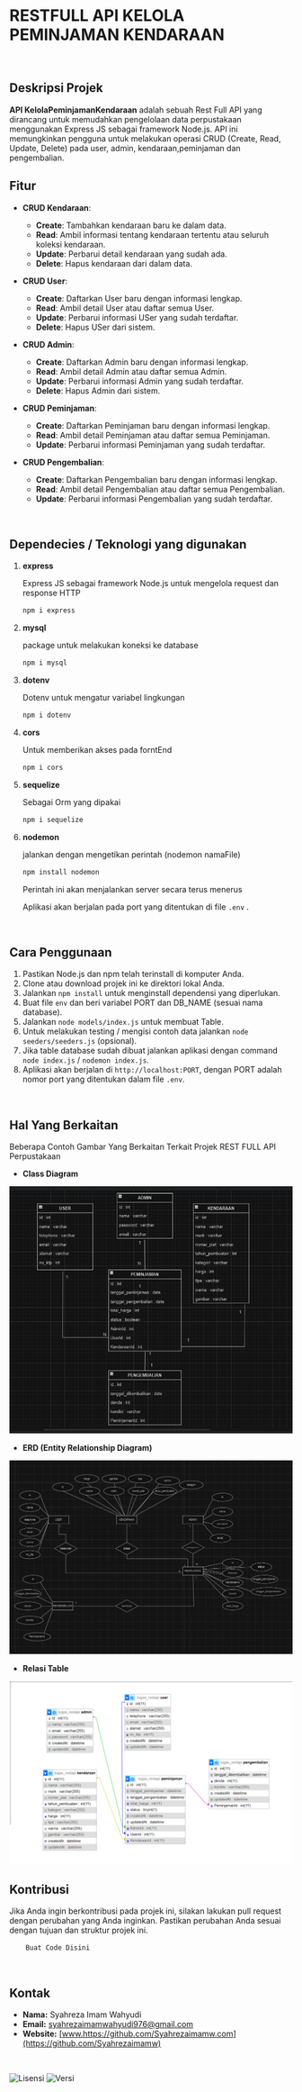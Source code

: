 # RESTFULL API KELOLA PEMINJAMAN KENDARAAN
<br>

## Deskripsi Projek 

**API KelolaPeminjamanKendaraan** adalah sebuah Rest Full API yang dirancang untuk memudahkan pengelolaan data perpustakaan menggunakan Express JS sebagai framework Node.js. API ini memungkinkan pengguna untuk melakukan operasi CRUD (Create, Read, Update, Delete) pada user, admin, kendaraan,peminjaman dan pengembalian.


## Fitur

- **CRUD Kendaraan**: 
  - **Create**: Tambahkan kendaraan baru ke dalam data.
  - **Read**: Ambil informasi tentang kendaraan tertentu atau seluruh koleksi kendaraan.
  - **Update**: Perbarui detail kendaraan yang sudah ada.
  - **Delete**: Hapus kendaraan dari dalam data.

- **CRUD User**: 
  - **Create**: Daftarkan User baru dengan informasi lengkap.
  - **Read**: Ambil detail User atau daftar semua User.
  - **Update**: Perbarui informasi USer yang sudah terdaftar.
  - **Delete**: Hapus USer dari sistem.

- **CRUD Admin**: 
  - **Create**: Daftarkan Admin baru dengan informasi lengkap.
  - **Read**: Ambil detail Admin atau daftar semua Admin.
  - **Update**: Perbarui informasi Admin yang sudah terdaftar.
  - **Delete**: Hapus Admin dari sistem.

- **CRUD Peminjaman**: 
  - **Create**: Daftarkan Peminjaman baru dengan informasi lengkap.
  - **Read**: Ambil detail Peminjaman atau daftar semua Peminjaman.
  - **Update**: Perbarui informasi Peminjaman yang sudah terdaftar.

- **CRUD Pengembalian**: 
  - **Create**: Daftarkan Pengembalian baru dengan informasi lengkap.
  - **Read**: Ambil detail Pengembalian atau daftar semua Pengembalian.
  - **Update**: Perbarui informasi Pengembalian yang sudah terdaftar.

<br>

## Dependecies / Teknologi yang digunakan

1. **express**

    Express JS sebagai framework Node.js untuk mengelola request dan response HTTP

    ```bash
   npm i express
    ```

2. **mysql**

    package untuk melakukan koneksi ke database

    ```bash
    npm i mysql
    ```

3. **dotenv**

    Dotenv untuk mengatur variabel lingkungan
    ```bash
    npm i dotenv
    ```

4. **cors**

    Untuk memberikan akses pada forntEnd

    ```bash
    npm i cors
    ```
5. **sequelize**

    Sebagai Orm yang dipakai

    ```bash
    npm i sequelize
    ```
6. **nodemon**

    jalankan dengan mengetikan perintah (nodemon namaFile)

    ```bash
    npm install nodemon
    ```

    Perintah ini akan menjalankan server secara terus menerus

    Aplikasi akan berjalan pada port yang ditentukan di file `.env` .

    <br>

## Cara Penggunaan

1. Pastikan Node.js dan npm telah terinstall di komputer Anda.
2. Clone atau download projek ini ke direktori lokal Anda.
3. Jalankan `npm install` untuk menginstall dependensi yang diperlukan.
4. Buat file `env` dan beri variabel PORT dan DB_NAME (sesuai nama database).
5. Jalankan `node models/index.js` untuk membuat Table.
6. Untuk melakukan testing / mengisi contoh data jalankan `node seeders/seeders.js` (opsional).
6. Jika table database sudah dibuat jalankan aplikasi dengan command `node index.js` / `nodemon index.js`.
7. Aplikasi akan berjalan di `http://localhost:PORT`, dengan PORT adalah nomor port yang ditentukan dalam file `.env`.

<br>

## Hal Yang Berkaitan

Beberapa Contoh Gambar Yang Berkaitan Terkait Projek REST FULL API Perpustakaan

- **Class Diagram**
<img src="./image/classdiagram.png" />

- **ERD (Entity Relationship Diagram)**
<img src="./image/erdSEWA.png" />


- **Relasi Table**
<img src="./image/relasi.png" />

<br>


## Kontribusi

Jika Anda ingin berkontribusi pada projek ini, silakan lakukan pull request dengan perubahan yang Anda inginkan. Pastikan perubahan Anda sesuai dengan tujuan dan struktur projek ini.

```
    Buat Code Disini
```

<br>

## Kontak

- **Nama:** Syahreza Imam Wahyudi
- **Email:** [syahrezaimamwahyudi976@gmail.com](mailto:syahrezaimamwahyudi976@gmail.com)
- **Website:** [www.https://github.com/Syahrezaimamw.com](https://github.com/Syahrezaimamw)

<br>


![Lisensi](https://img.shields.io/badge/license-MIT-blue.svg) ![Versi](https://img.shields.io/badge/version-100.10.10-brightgreen.svg)



